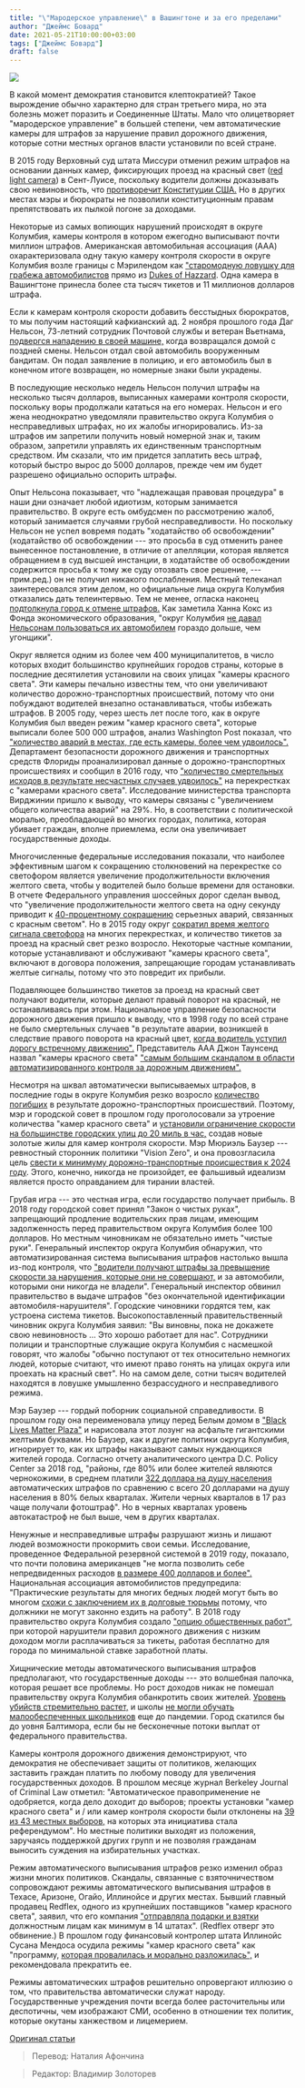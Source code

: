 ```yaml
---
title: "\"Мародерское управление\" в Вашингтоне и за его пределами"
author: "Джеймс Бовард"
date: 2021-05-21T10:00:00+03:00
tags: ["Джеймс Бовард"]
draft: false
---
```

![](https://www.aier.org/wp-content/uploads/2021/05/theft-800x508.jpg)

В какой момент демократия становится клептократией? Такое вырождение обычно характерно для стран третьего мира, но эта болезнь может поразить и Соединенные Штаты. Мало что олицетворяет "мародерское управление" в большей степени, чем автоматические камеры для штрафов за нарушение правил дорожного движения, которые сотни местных органов власти установили по всей стране.

В 2015 году Верховный суд штата Миссури отменил режим штрафов на основании данных камер, фиксирующих проезд на красный свет ([red light camera](https://en.wikipedia.org/wiki/Red_light_camera)) в Сент-Луисе, поскольку водители должны доказывать свою невиновность, что [противоречит Конституции США.](https://www.bjcl.org/blog/speeding-into-the-future-the-pitfalls-of-automated-traffic-enforcement) Но в других местах мэры и бюрократы не позволили конституционным правам препятствовать их пылкой погоне за доходами.

Некоторые из самых вопиющих нарушений происходят в округе Колумбия, камеры контроля в котором  ежегодно выписывают почти миллион штрафов. Американская автомобильная ассоциация (AAA) охарактеризовала одну такую камеру контроля скорости в округе Колумбия возле границы с Мэрилендом как ["старомодную ловушку для грабежа автомобилистов](https://www.washingtonpost.com/local/trafficandcommuting/washington-area-motorists-are-losing-their-gunslinger/2015/07/25/2ab7f14e-31b1-11e5-97ae-30a30cca95d7_story.html) прямо из [Dukes of Hazzard](https://ru.wikipedia.org/wiki/%D0%9F%D1%80%D0%B8%D0%B4%D1%83%D1%80%D0%BA%D0%B8_%D0%B8%D0%B7_%D0%A5%D0%B0%D0%B7%D0%B7%D0%B0%D1%80%D0%B4%D0%B0_%28%D1%82%D0%B5%D0%BB%D0%B5%D1%81%D0%B5%D1%80%D0%B8%D0%B0%D0%BB%29). Одна камера в Вашингтоне принесла более ста тысяч тикетов и 11 миллионов долларов штрафа.

Если к камерам контроля скорости добавить бесстыдных бюрократов, то мы получим настоящий кафкианский ад. 2 ноября прошлого года Даг Нельсон, 73-летний сотрудник Почтовой службы и ветеран Вьетнама, [подвергся нападению в своей машине,](https://wjla.com/features/i-team/investigations/draft-carjacking-victims-told-to-pay-speeding-tickets-from-criminals-who-took-their-car) когда возвращался домой с поздней смены. Нельсон отдал свой автомобиль вооруженным бандитам. Он подал заявление в полицию, и его автомобиль был в конечном итоге возвращен, но номерные знаки были украдены.

В последующие несколько недель Нельсон получил штрафы на несколько тысяч долларов, выписанных камерами контроля скорости, поскольку воры продолжали кататься на его номерах. Нельсон и его жена неоднократно уведомляли правительство округа Колумбия о несправедливых штрафах, но их жалобы игнорировались. Из-за штрафов им запретили получить новый номерной знак и, таким образом, запретили управлять их единственным транспортным средством. Им сказали, что им придется заплатить весь штраф, который быстро вырос до 5000 долларов, прежде чем им будет разрешено официально оспорить штрафы.

Опыт Нельсона показывает, что "надлежащая правовая процедура" в наши дни означает любой идиотизм, которым занимается правительство. В округе есть омбудсмен по рассмотрению жалоб, который занимается случаями грубой несправедливости. Но поскольку Нельсон не успел вовремя подать "ходатайство об освобождении" (ходатайство об освобождении --- это просьба в суд отменить ранее вынесенное постановление, в отличие от апелляции, которая является обращением в суд высшей инстанции, в ходатайстве об освобождении содержится просьба к тому же суду отозвать свое решение, --- прим.ред.) он не получил никакого послабления. Местный телеканал заинтересовался этим делом, но официальные лица округа Колумбия отказались дать телеинтервью. Тем не менее, огласка наконец [подтолкнула город к отмене штрафов.](https://wjla.com/features/i-team/carjackers-get-thousands-in-speeding-tickets-fines-finally-dismissed-against-victims) Как заметила Ханна Кокс из Фонда экономического образования, "округ Колумбия [не давал Нельсонам пользоваться их автомобилем](https://fee.org/articles/how-washington-dc-carjacked-an-elderly-couple/) гораздо дольше, чем угонщики".

Округ является одним из более чем 400 муниципалитетов, в число которых входит большинство крупнейших городов страны, которые в последние десятилетия установили на своих улицах "камеры красного света". Эти камеры печально известны тем, что они увеличивают количество дорожно-транспортных происшествий, потому что они побуждают водителей внезапно останавливаться, чтобы избежать штрафов. В 2005 году, через шесть лет после того, как в округе Колумбия был введен режим "камер красного света", которые выписали более 500 000 штрафов, анализ Washington Post показал, что ["количество аварий в местах, где есть камеры, более чем удвоилось".](https://www.washingtonpost.com/archive/politics/2005/10/04/dc-red-light-cameras-fail-to-reduce-accidents/eb72bf0c-37f7-4089-bace-75e73043d60a/) Департамент безопасности дорожного движения и транспортных средств Флориды проанализировал данные о дорожно-транспортных происшествиях и сообщил в 2016 году, что ["количество смертельных исходов в результате несчастных случаев удвоилось"](https://www.nationalreview.com/2018/01/red-light-cameras-unfair-unsafe-unnecessary/) на перекрестках с "камерами красного света". Исследование министерства транспорта Вирджинии пришло к выводу, что камеры связаны с "увеличением общего количества аварий" на 29%. Но, в соответствии с политической моралью, преобладающей во многих городах, политика, которая убивает граждан, вполне приемлема, если она увеличивает государственные доходы.

Многочисленные федеральные исследования показали, что наиболее эффективным шагом к сокращению столкновений на перекрестке со светофором является увеличение продолжительности включения желтого света, чтобы у водителей было больше времени для остановки. В отчете Федерального управления шоссейных дорог сделан вывод, что "увеличение продолжительности желтого света на одну секунду приводит к [40-процентному сокращению](https://www.wtsp.com/article/news/investigations/10-investigates-discovers-short-yellow-lights/67-300306134) серьезных аварий, связанных с красным светом". Но в 2015 году округ [сократил время желтого сигнала светофора](https://ggwash.org/view/42798/red-light-cameras-work-the-washington-post-runs-the-same-old-attack-on-them-anyway) на многих перекрестках, и количество тикетов за проезд на красный свет резко возросло. Некоторые частные компании, которые устанавливают и обслуживают "камеры красного света", включают в договора положения, запрещающие городам устанавливать желтые сигналы, потому что это повредит их прибыли.

Подавляющее большинство тикетов за проезд на красный свет получают водители, которые делают правый поворот на красный, не останавливаясь при этом. Национальное управление безопасности дорожного движения пришло к выводу, что в 1998 году по всей стране не было смертельных случаев "в результате аварии, возникшей в следствие правого поворота на красный цвет, [когда водитель уступил дорогу встречному движению".](https://wtop.com/ticketbuster/2014/01/wtop-ticketbuster-right-turn-on-red-tickets-create-confusion/) Представитель AAA Джон Таунсенд назвал "камеры красного света" ["самым большим скандалом в области автоматизированного контроля за дорожным движением".](https://www.washingtonpost.com/local/justice-takes-a-turn-for-the-worse-with-certain-roadway-cameras/2017/03/05/6c31a29c-01ca-11e7-b9fa-ed727b644a0b_story.html)

Несмотря на шквал автоматически выписываемых штрафов, в последние годы в округе Колумбия резко возросло [количество погибших](https://mpdc.dc.gov/page/traffic-fatalities) в результате дорожно-транспортных происшествий. Поэтому, мэр и городской совет в прошлом году проголосовали за утроение количества "камер красного света" и [установили  ограничение скорости на большинстве городских улиц до 20 миль в час,](https://www.washingtonpost.com/local/trafficandcommuting/dc-speed-limit-cut/2020/05/29/3be40f74-36ee-11ea-9541-9107303481a4_story.html) создав новые золотые жилы  для камер контроля скорости. Мэр Мюриэль Баузер --- ревностный сторонник политики "Vision Zero", и она провозгласила цель [свести к минимуму дорожно-транспортные происшествия к 2024 году](https://www.washingtonpost.com/transportation/2021/05/12/dc-road-safety/). Этого, конечно, никогда не произойдет, ее фальшивый идеализм является просто оправданием для тирании властей.

Грубая игра --- это честная игра, если государство получает прибыль. В 2018 году городской совет принял "Закон о чистых руках", запрещающий продление водительских прав лицам, имеющим задолженность перед правительством округа Колумбия более 100 долларов. Но местным чиновникам не обязательно иметь "чистые руки". Генеральный инспектор округа Колумбия обнаружил, что автоматизированная система выписывания штрафов настолько вышла из-под контроля, что ["водители получают штрафы за превышение скорости за нарушения, которые они не совершают,](https://www.washingtonpost.com/local/trafficandcommuting/withering-inspector-general-report-criticizes-dc-parking-and-traffic-ticketing/2014/09/08/da6ae324-3781-11e4-8601-97ba88884ffd_story.html) и за автомобили, которыми они никогда не владели". Генеральный инспектор обвинил правительство в выдаче штрафов "без окончательной идентификации автомобиля-нарушителя". Городские чиновники гордятся тем, как устроена система тикетов. Высокопоставленный правительственный чиновник округа Колумбия заявил: "Вы виновны, пока не докажете свою невиновность ... Это хорошо работает для нас". Сотрудники полиции и транспортные служащие округа Колумбия с насмешкой говорят, что жалобы "обычно поступают от тех относительно немногих людей, которые считают, что имеют право гонять на улицах округа или проехать на красный свет". Но на самом деле, сотни тысяч водителей находятся в ловушке умышленно безрассудного и несправедливого режима.

Мэр Баузер --- гордый поборник социальной справедливости. В прошлом году она переименовала улицу перед Белым домом в ["Black Lives Matter Plaza"](https://www.washingtonpost.com/local/dc-politics/bowser-black-lives-matter-street/2020/06/05/eb44ff4a-a733-11ea-bb20-ebf0921f3bbd_story.html) и нарисовала этот лозунг на асфальте гигантскими желтыми буквами. Но Баузер, как и другие политики округа Колумбия, игнорирует то, как их штрафы наказывают самых нуждающихся жителей города. Согласно отчету аналитического центра D.C. Policy Center за 2018 год, "районы, где 80% или более жителей являются чернокожими, в среднем платили [322 доллара на душу населения](https://www.thenewspaper.com/news/65/6501.asp) автоматических штрафов по сравнению с всего 20 долларами на душу населения в 80% белых кварталах. Жители черных кварталов в 17 раз чаще получали фотоштраф". Но в черных кварталах уровень автокатастроф не был выше, чем в других кварталах.

Ненужные и несправедливые штрафы разрушают жизнь и лишают людей возможности прокормить свои семьи. Исследование, проведенное Федеральной резервной системой в 2019 году, показало, что почти половина американцев "не могла позволить себе непредвиденных расходов [в размере 400 долларов и более".](https://wjla.com/features/i-team/notorious-295-speed-camera) Национальная ассоциация автомобилистов предупредила: "Практические результаты для многих бедных людей могут быть во многом [схожи с заключением их в долговые тюрьмы](https://www.motorists.org/blog/10-reasons-to-oppose-red-light-cameras-2/) потому, что должники не могут законно ездить на работу". В 2018 году правительство округа Колумбия создало ["опцию общественных работ"](https://www.dcpolicycenter.org/publications/racial-equity-fines-fees/), при которой нарушители правил дорожного движения с низким доходом могли расплачиваться за тикеты, работая бесплатно для города по минимальной ставке заработной платы.

Хищнические методы автоматического выписывания штрафов предполагают, что государственные доходы --- это волшебная палочка, которая решает все проблемы. Но рост доходов никак не помешал правительству округа Колумбия обанкротить своих жителей. [Уровень убийств стремительно растет,](https://www.washingtonian.com/2020/12/03/dcs-murder-rate-reaches-its-highest-number-in-15-years/) и школы [не могли обучать малообеспеченных школьников](https://www.washingtonpost.com/opinions/local-opinions/poor-children-are-still-left-behind-in-dc-schools/2019/12/06/ef3a875c-0be6-11ea-bd9d-c628fd48b3a0_story.html) еще до пандемии. Город скатился бы до уовня Балтимора, если бы не бесконечные потоки выплат от федерального правительства.

Камеры контроля дорожного движения демонстрируют, что демократия не обеспечивает защиты от политиков, желающих заставить граждан платить по любому поводу для увеличения государственных доходов. В прошлом месяце журнал Berkeley Journal of Criminal Law отметил: "Автоматическое правоприменение не одобряется, когда дело доходит до выборов; проекты установки "камер красного света" и / или камер контроля скорости были отклонены на [39 из 43 местных выборов,](https://www.bjcl.org/blog/speeding-into-the-future-the-pitfalls-of-automated-traffic-enforcement) на которых эта инициатива стала референдумом". Но местные политики выходят из положения, заручаясь поддержкой других групп и не позволяя гражданам выносить суждения на избирательных участках.

Режим автоматического выписывания штрафов резко изменил образ жизни многих политиков. Скандалы, связанные с взяточничеством сопровождают режимы автоматического выписывания штрафов в Техасе, Аризоне, Огайо, Иллинойсе и других местах. Бывший главный продавец Redflex, одного из крупнейших поставщиков "камер красного света", заявил, что его компания ["отправляла подарки и взятки](https://www.digitaltrends.com/cars/red-light-camera-controversy/) должностным лицам как минимум в 14 штатах". (Redflex отверг это обвинение.) В прошлом году финансовый контролер штата Иллинойс Сусана Мендоса осудила режимы "камер красного света" как "программу, [которая провалилась и морально разложилась",](https://chicago.suntimes.com/politics/2020/1/6/21048885/red-light-camera-program-broken-suburbs-oak-lawn-alsip-comptroller-susana-mendoza) и рекомендовала прекратить ее.

Режимы автоматических штрафов решительно опровергают иллюзию о том, что правительства автоматически служат народу. Государственные учреждения почти всегда более расточительны или деспотичны, чем изображают СМИ, особенно в отношении тех политик, которые окутаны ханжеством и лицемерием.

[Оригинал статьи](https://www.aier.org/article/governing-as-looting-in-washington-and-beyond/)

> Перевод: Наталия Афончина

> Редактор: Владимир Золоторев
